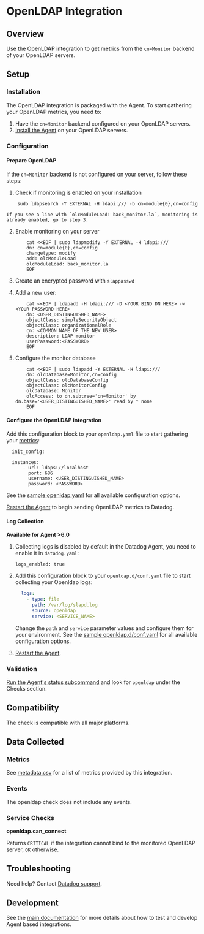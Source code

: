 # OpenLDAP Integration

## Overview

Use the OpenLDAP integration to get metrics from the `cn=Monitor` backend of your OpenLDAP servers.

## Setup

### Installation

The OpenLDAP integration is packaged with the Agent. To start gathering your OpenLDAP metrics, you need to:

1. Have the `cn=Monitor` backend configured on your OpenLDAP servers.
2. [Install the Agent][1] on your OpenLDAP servers.

### Configuration

#### Prepare OpenLDAP

If the `cn=Monitor` backend is not configured on your server, follow these steps:

1. Check if monitoring is enabled on your installation

  ```
      sudo ldapsearch -Y EXTERNAL -H ldapi:/// -b cn=module{0},cn=config
  ```

    If you see a line with `olcModuleLoad: back_monitor.la`, monitoring is already enabled, go to step 3.

2. Enable monitoring on your server

    ```
        cat <<EOF | sudo ldapmodify -Y EXTERNAL -H ldapi:///
        dn: cn=module{0},cn=config
        changetype: modify
        add: olcModuleLoad
        olcModuleLoad: back_monitor.la
        EOF
    ```

3. Create an encrypted password with `slappasswd`
4. Add a new user:

    ```
        cat <<EOF | ldapadd -H ldapi:/// -D <YOUR BIND DN HERE> -w <YOUR PASSWORD HERE>
        dn: <USER_DISTINGUISHED_NAME>
        objectClass: simpleSecurityObject
        objectClass: organizationalRole
        cn: <COMMON_NAME_OF_THE_NEW_USER>
        description: LDAP monitor
        userPassword:<PASSWORD>
        EOF
    ```

5. Configure the monitor database

    ```
        cat <<EOF | sudo ldapadd -Y EXTERNAL -H ldapi:///
        dn: olcDatabase=Monitor,cn=config
        objectClass: olcDatabaseConfig
        objectClass: olcMonitorConfig
        olcDatabase: Monitor
        olcAccess: to dn.subtree='cn=Monitor' by dn.base='<USER_DISTINGUISHED_NAME>' read by * none
        EOF
    ```

#### Configure the OpenLDAP integration

Add this configuration block to your `openldap.yaml` file to start gathering your [metrics](#metrics):

```
  init_config:

  instances:
      - url: ldaps://localhost
        port: 686
        username: <USER_DISTINGUISHED_NAME>
        password: <PASSWORD>
```

See the [sample openldap.yaml][2] for all available configuration options.

[Restart the Agent][3] to begin sending OpenLDAP metrics to Datadog.

#### Log Collection

**Available for Agent >6.0**

1. Collecting logs is disabled by default in the Datadog Agent, you need to enable it in `datadog.yaml`:

    ```
    logs_enabled: true
    ```

2. Add this configuration block to your `openldap.d/conf.yaml` file to start collecting your Openldap logs:

    ```yaml
      logs:
        - type: file
          path: /var/log/slapd.log
          source: openldap
          service: <SERVICE_NAME>
    ```

    Change the `path` and `service` parameter values and configure them for your environment. See the [sample openldap.d/conf.yaml][3] for all available configuration options.

3. [Restart the Agent][5].

### Validation

[Run the Agent's status subcommand][4] and look for `openldap` under the Checks section.

## Compatibility

The check is compatible with all major platforms.

## Data Collected

### Metrics

See [metadata.csv][5] for a list of metrics provided by this integration.

### Events

The openldap check does not include any events.

### Service Checks

**openldap.can_connect**

Returns `CRITICAL` if the integration cannot bind to the monitored OpenLDAP server, `OK` otherwise.

## Troubleshooting

Need help? Contact [Datadog support][6].

## Development

See the [main documentation][7]
for more details about how to test and develop Agent based integrations.

[1]: https://app.datadoghq.com/account/settings#agent
[2]: https://github.com/DataDog/integrations-core/blob/master/openldap/datadog_checks/openldap/data/conf.yaml.example
[3]: https://docs.datadoghq.com/agent/guide/agent-commands/?tab=agentv6#start-stop-and-restart-the-agent
[4]: https://docs.datadoghq.com/agent/guide/agent-commands/?tab=agentv6#agent-status-and-information
[5]: https://github.com/DataDog/integrations-core/blob/master/openldap/metadata.csv
[6]: https://docs.datadoghq.com/help
[7]: https://docs.datadoghq.com/developers
